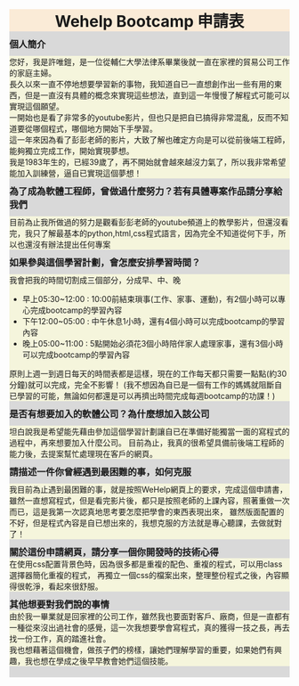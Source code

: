 <!DOCTYPE html>
<html>
    <head>
        <meta charset="utf-8" />
        <title>appication</title>
        <style>
            .b-gray{background-color:#D9D9D9;padding-top:10px;padding-bottom:10px;}
            .b-gray1{margin-top:0px;margin-bottom:0px}
            .b-beige{background-color:beige;margin-top:0px;margin-bottom:0px}
        </style>
    </head>
    <body>
        <div style="background-color:antiquewhite;text-align:center"><h1 style="margin-top:0px;margin-bottom:0px">Wehelp Bootcamp 申請表</h1></div>
        <div class="b-gray"><h3 class="b-gray1">個人簡介</h3></div>
        <div class="b-beige">  您好，我是許唯鎧，是一位從輔仁大學法律系畢業後就一直在家裡的貿易公司工作的家庭主婦。
        <div class="b-beige">長久以來一直不停地想要學習新的事物，我知道自已一直想創作出一些有用的東西，但是一直沒有具體的概念來實現這些想法，直到這一年慢慢了解程式可能可以實現這個願望。</div>
        <div class="b-beige">一開始也是看了非常多的youtube影片，但也只是把自已搞得非常混亂，反而不知道要從哪個程式，哪個地方開始下手學習。</div>
        <div class="b-beige">這一年來因為看了彭彭老師的影片，大致了解也確定方向是可以從前後端工程師，能夠獨立完成工作，開始實現夢想。</div>
        <div class="b-beige">我是1983年生的，已經39歲了，再不開始就會越來越沒力氣了，所以我非常希望能加入訓練營，逼自已實現這個夢想！</div>
        <div class="b-gray"><h3 class="b-gray1">為了成為軟體工程師，曾做過什麼努力？若有具體專案作品請分享給我們</h3></div>
        <div class="b-beige">目前為止我所做過的努力是觀看彭彭老師的youtube頻道上的教學影片，但還沒看完，我只了解最基本的python,html,css程式語言，因為完全不知道從何下手，所以也還沒有辦法提出任何專案</div>
        <div class="b-gray"><h3 class="b-gray1">如果參與這個學習計劃，會怎麼安排學習時間？</h3></div>
        <div class="b-beige">我會把我的時間切割成三個部分，分成早、中、晚
            <ul>
                <li>早上05:30~12:00 : 10:00前結束瑣事(工作、家事、運動)，有2個小時可以專心完成bootcamp的學習內容</li>
                <li>下午12:00~05:00 : 中午休息1小時，還有4個小時可以完成bootcamp的學習內容</li>
                <li>晚上05:00~11:00 : 5點開始必須花3個小時陪伴家人處理家事，還有3個小時可以完成bootcamp的學習內容</li>
            </ul>
            原則上週一到週日每天的時間表都是這樣，現在的工作每天都只需要一點點(約30分鐘)就可以完成，完全不影響！
            (我不想因為自已是一個有工作的媽媽就阻斷自已學習的可能，無論如何都還是可以再擠出時間完成每週bootcamp的功課！)
        </div>
        <div class="b-gray"><h3 class="b-gray1">是否有想要加入的軟體公司？為什麼想加入該公司</h3></div>
        <div class="b-beige">坦白說我是希望能先藉由參加這個學習計劃讓自已在準備好能獨當一面的寫程式的過程中，再來想要加入什麼公司。
            目前為止，我真的很希望具備前後端工程師的能力後，去提案幫忙處理現在客戶的網頁。</div>
        <div class="b-gray"><h3 class="b-gray1">請描述一件你曾經遇到最困難的事，如何克服</h3></div>
        <div class="b-beige">我目前為止遇到最困難的事，就是按照WeHelp網頁上的要求，完成這個申請書，
        雖然一直想寫程式，但是看完影片後，都只是按照老師的上課內容，照著重做一次而已，這是我第一次認真地思考要怎麼把學會的東西表現出來，
        雖然版面配置的不好，但是程式內容是自已想出來的，我想克服的方法就是專心聽課，去做就對了！</div>
        <div class="b-gray"><h3 class="b-gray1">關於這份申請網頁，請分享一個你開發時的技術心得</h3>
        <div class="b-beige">在使用css配置背景色時，因為很多都是重複的配色、重複的程式，可以用class選擇器簡化重複的程式，
        再獨立一個css的檔案出來，整理整份程式之後，內容顯得很乾淨，看起來很舒服。</div>
        <div class="b-gray"><h3 class="b-gray1">其他想要對我們說的事情</h3>
        <div class="b-beige">由於我一畢業就是回家裡的公司工作，雖然我也要面對客戶、廠商，但是一直都有一種從來沒出過社會的感覺，這一次我想要學會寫程式，真的獲得一技之長，再去找一份工作，真的踏進社會。</div>
        <div class="b-beige">我也想藉著這個機會，做孩子們的榜樣，讓她們理解學習的重要，如果她們有興趣，我也想在學成之後早早教會她們這個技能。</div>
    </body>
</html>
